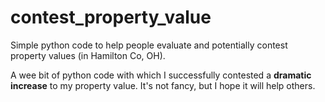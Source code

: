 # contest_property_value
Simple python code to help people evaluate and potentially contest property values (in Hamilton Co, OH).

A wee bit of python code with which I successfully contested a **dramatic increase** to my property value.  It's not fancy, but I hope it will help others.  


